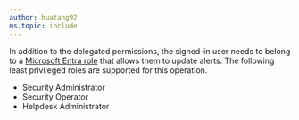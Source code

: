 ```yaml
---
author: huatang92
ms.topic: include
---
```


In addition to the delegated permissions, the signed-in user needs to belong to a [Microsoft Entra role](/entra/identity/role-based-access-control/permissions-reference?toc=%2Fgraph%2Ftoc.json) that allows them to update alerts. The following least privileged roles are supported for this operation.

+ Security Administrator
+ Security Operator
+ Helpdesk Administrator
